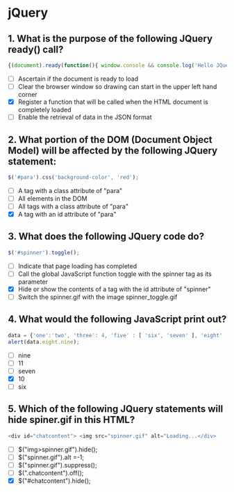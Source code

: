 # jQuery

## 1. What is the purpose of the following JQuery ready() call?

```JavaScript
{(document).ready(function(){ window.console && console.log('Hello JQuery..'); });
```

- [ ] Ascertain if the document is ready to load
- [ ] Clear the browser window so drawing can start in the upper left hand corner
- [x] Register a function that will be called when the HTML document is completely loaded
- [ ] Enable the retrieval of data in the JSON format

## 2. What portion of the DOM (Document Object Model) will be affected by the following JQuery statement:

```JavaScript
$('#para').css('background-color', 'red');
```

- [ ] A tag with a class attribute of "para"
- [ ] All elements in the DOM
- [ ] All tags with a class attribute of "para"
- [x] A tag with an id attribute of "para"

## 3. What does the following JQuery code do?

```JavaScript
$('#spinner').toggle();
```

- [ ] Indicate that page loading has completed
- [ ] Call the global JavaScript function toggle with the spinner tag as its parameter
- [x] Hide or show the contents of a tag with the id attribute of "spinner"
- [ ] Switch the spinner.gif with the image spinner_toggle.gif

## 4. What would the following JavaScript print out?

```JavaScript
data = {'one':'two', 'three': 4, 'five' : [ 'six', 'seven' ], 'eight' : { 'nine' : 10, 'ten' : 11 } };
alert(data.eight.nine);
```

- [ ] nine
- [ ] 11
- [ ] seven
- [x] 10
- [ ] six

## 5. Which of the following JQuery statements will hide spiner.gif in this HTML?

```JavaScript
<div id="chatcontent"> <img src="spinner.gif" alt="Loading...</div>
```

- [ ] $("img>spinner.gif").hide();
- [ ] $("spinner.gif").alt =-1;
- [ ] $("spinner.gif").suppress();
- [ ] $(".chatcontent").off();
- [x] $("#chatcontent").hide();
